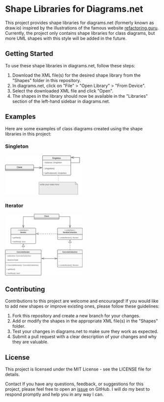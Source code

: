 # Shape Libraries for Diagrams.net
This project provides shape libraries for diagrams.net (formerly known as draw.io) inspired by the illustrations of the famous website [refactoring.guru](https://refactoring.guru). Currently, the project only contains shape libraries for class diagrams, but more UML shapes with this style will be added in the future.

## Getting Started
To use these shape libraries in diagrams.net, follow these steps:

1. Download the XML file(s) for the desired shape library from the "Shapes" folder in this repository.
2. In diagrams.net, click on "File" > "Open Library" > "From Device".
3. Select the downloaded XML file and click "Open".
4. The shapes in the library should now be available in the "Libraries" section of the left-hand sidebar in diagrams.net.

## Examples
Here are some examples of class diagrams created using the shape libraries in this project:
### Singleton
<img src="https://github.com/AlyseeGugler/Drawio-RGLike-Shapes/blob/main/Shapes/Class%20Diagram/Examples/Singleton.png?raw=true" alt= “Singleton” width="50%" height="50%">

### Iterator
<img src="https://github.com/AlyseeGugler/Drawio-RGLike-Shapes/blob/main/Shapes/Class%20Diagram/Examples/Iterator.png?raw=true" alt= “Singleton” width="50%" height="50%">

## Contributing
Contributions to this project are welcome and encouraged! If you would like to add new shapes or improve existing ones, please follow these guidelines:

1. Fork this repository and create a new branch for your changes.
2. Add or modify the shapes in the appropriate XML file(s) in the "Shapes" folder.
3. Test your changes in diagrams.net to make sure they work as expected.
4. Submit a pull request with a clear description of your changes and why they are valuable.
## License
This project is licensed under the MIT License - see the LICENSE file for details.

Contact
If you have any questions, feedback, or suggestions for this project, please feel free to open an [issue](https://github.com/AlyseeGugler/Drawio-RGLike-Shapes/issues) on GitHub. I will do my best to respond promptly and help you in any way I can.
